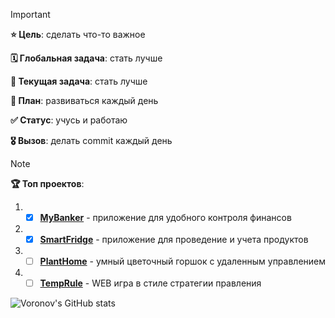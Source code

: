 > [!IMPORTANT]
> **⭐ Цель**: сделать что-то важное
> 
> **🗓️ Глобальная задача**: стать лучше
>
> **📃 Текущая задача**: стать лучше
>
> **📝 План**: развиваться каждый день
>
> **✅ Статус**: учусь и работаю
>
> **🎖️ Вызов**: делать commit каждый день


> [!NOTE]
> **🏆 Топ проектов**:
> 1. - [x] **[MyBanker](https://github.com/voronov-nikita/MyBanker)** - приложение для удобного контроля финансов
> 
> 2. - [x] **[SmartFridge](https://github.com/voronov-nikita/SmartFridge)** - приложение для проведение и учета продуктов
>
> 3. - [ ] **[PlantHome](https://github.com/voronov-nikita/PlantHome)** - умный цветочный горшок с удаленным управлением
>
> 4. - [ ] **[TempRule](https://github.com/voronov-nikita/TempRule)** - WEB игра в стиле стратегии правления


![Voronov's GitHub stats](https://github-readme-stats.vercel.app/api?username=voronov-nikita&theme=calm_pink&show_icons=true)
